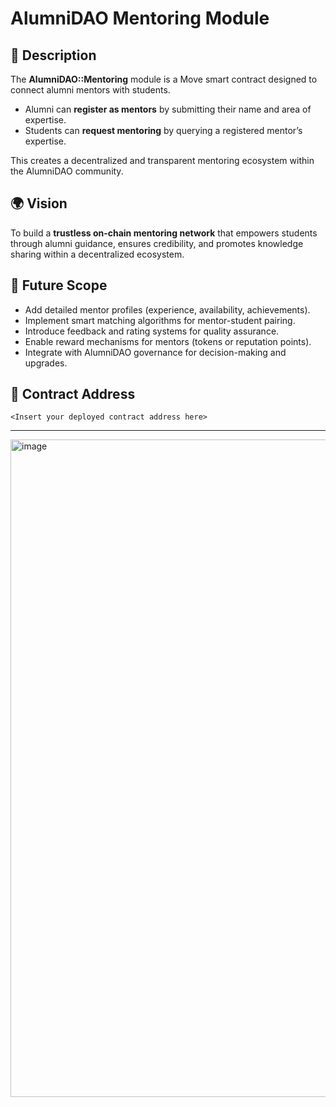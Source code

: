 # AlumniDAO Mentoring Module

## 📖 Description
The **AlumniDAO::Mentoring** module is a Move smart contract designed to connect alumni mentors with students.  
- Alumni can **register as mentors** by submitting their name and area of expertise.  
- Students can **request mentoring** by querying a registered mentor’s expertise.  

This creates a decentralized and transparent mentoring ecosystem within the AlumniDAO community.

## 🌍 Vision
To build a **trustless on-chain mentoring network** that empowers students through alumni guidance, ensures credibility, and promotes knowledge sharing within a decentralized ecosystem.

## 🚀 Future Scope
- Add detailed mentor profiles (experience, availability, achievements).  
- Implement smart matching algorithms for mentor-student pairing.  
- Introduce feedback and rating systems for quality assurance.  
- Enable reward mechanisms for mentors (tokens or reputation points).  
- Integrate with AlumniDAO governance for decision-making and upgrades.  

## 📜 Contract Address
`<Insert your deployed contract address here>`

---
<img width="1872" height="1052" alt="image" src="https://github.com/user-attachments/assets/5cf39b0b-ec0f-4020-aa0d-3b75015c51fb" />
